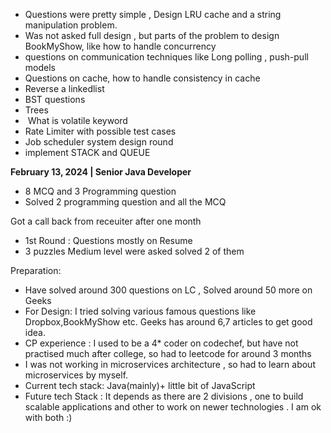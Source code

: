 - Questions were pretty simple , Design LRU cache and a string manipulation problem.
- Was not asked full design , but parts of the problem to design BookMyShow, like how to handle concurrency
- questions on communication techniques like Long polling , push-pull models
- Questions on cache, how to handle consistency in cache
- Reverse a linkedlist
- BST questions
- Trees
-  What is volatile keyword
- Rate Limiter with possible test cases
- Job scheduler system design round
- implement STACK and QUEUE

**February 13, 2024 | Senior Java Developer**
- 8 MCQ and 3 Programming question  
- Solved 2 programming question and all the MCQ

Got a call back from receuiter after one month
- 1st Round : Questions mostly on Resume  
- 3 puzzles Medium level were asked solved 2 of them










Preparation:

- Have solved around 300 questions on LC , Solved around 50 more on Geeks
- For Design: I tried solving various famous questions like Dropbox,BookMyShow etc. Geeks has around 6,7 articles to get good idea.
- CP experience : I used to be a 4* coder on codechef, but have not practised much after college, so had to leetcode for around 3 months
- I was not working in microservices architecture , so had to learn about microservices by myself.
- Current tech stack: Java(mainly)+ little bit of JavaScript
- Future tech Stack : It depends as there are 2 divisions , one to build scalable applications and other to work on newer technologies . I am ok with both :)